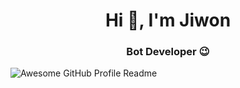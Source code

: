 <h1 align="center">Hi 👋, I'm Jiwon</h1>
<h3 align="center">Bot Developer 😉</h3>
<img alt="Awesome GitHub Profile Readme" src="assets/JiwonAnimated1.gif"> </img>
